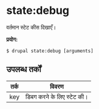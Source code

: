 # state:debug
वर्तमान स्टेट कीस दिखाएँ।

**प्रयोग:**
```
$ drupal state:debug [arguments]
```

## उपलब्ध तर्कों
तर्क | विवरण
---------|-------------
key | डिबग करने के लिए स्टेट की।
